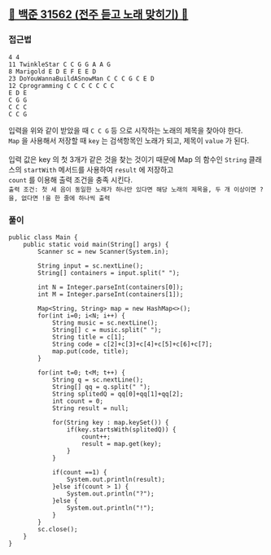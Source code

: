 ##   <a href="https://www.acmicpc.net/problem/31562">📖 백준 31562 (전주 듣고 노래 맞히기) 📖</a>



### 접근법

```
4 4
11 TwinkleStar C C G G A A G
8 Marigold E D E F E E D
23 DoYouWannaBuildASnowMan C C C G C E D
12 Cprogramming C C C C C C C
E D E
C G G
C C C
C C G
```
입력을 위와 같이 받았을 때 `C C G` 등 으로 시작하는 노래의 제목을 찾아야 한다. <br>
`Map` 을 사용해서 저장할 때 `key` 는 검색항목인 노래가 되고, 제목이 `value` 가 된다.
<br><br>
입력 값은 key 의 첫 3개가 같은 것을 찾는 것이기 때문에 Map 의 함수인 `String` 클래스의 `startWith` 메서드를 사용하여 `result` 에 저장하고<br>
`count` 를 이용해 출력 조건을 충족 시킨다. <br>
`출력 조건: 첫 세 음이 동일한 노래가 하나만 있다면 해당 노래의 제목을, 두 개 이상이면 ?을, 없다면 !을 한 줄에 하나씩 출력`

### 풀이

```
public class Main {
	public static void main(String[] args) {
		Scanner sc = new Scanner(System.in);
		
		String input = sc.nextLine();
		String[] containers = input.split(" ");
		
		int N = Integer.parseInt(containers[0]);
		int M = Integer.parseInt(containers[1]);
		
		Map<String, String> map = new HashMap<>();
		for(int i=0; i<N; i++) {
			String music = sc.nextLine();
			String[] c = music.split(" ");
			String title = c[1];
			String code = c[2]+c[3]+c[4]+c[5]+c[6]+c[7];
			map.put(code, title);
		}
		
		for(int t=0; t<M; t++) {
			String q = sc.nextLine();
			String[] qq = q.split(" ");
			String splitedQ = qq[0]+qq[1]+qq[2];
			int count = 0;
			String result = null;
			
			for(String key : map.keySet()) {
				if(key.startsWith(splitedQ)) {
					count++;
					result = map.get(key);
				}
			}
			
			if(count ==1) {
				System.out.println(result);
			}else if(count > 1) {
				System.out.println("?");
			}else {
				System.out.println("!");
			}
		}
		sc.close();
	}
}
```
